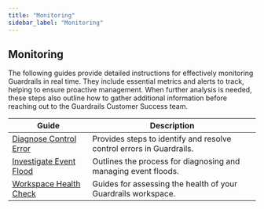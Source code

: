 ```yaml
---
title: "Monitoring"
sidebar_label: "Monitoring"
---
```


## Monitoring

The following guides provide detailed instructions for effectively monitoring Guardrails in real time. They include essential metrics and alerts to track, helping to ensure proactive management. When further analysis is needed, these steps also outline how to gather additional information before reaching out to the Guardrails Customer Success team.

| Guide | Description |
| - | - |
| [Diagnose Control Error](/guardrails/docs/guides/hosting-guardrails/monitoring/diagnose-control-error) | Provides steps to identify and resolve control errors in Guardrails. |
| [Investigate Event Flood](/guides/hosting-guardrails/monitoring/investigate-event-flood) | Outlines the process for diagnosing and managing event floods. |
| [Workspace Health Check](/guides/hosting-guardrails/monitoring/workspace-health-check) | Guides for assessing the health of your Guardrails workspace. |